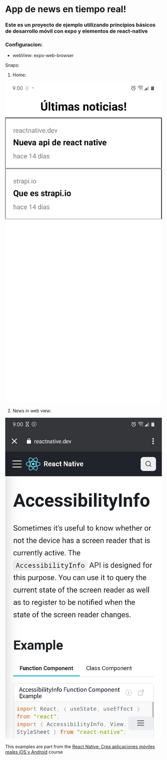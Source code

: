 # App de news en tiempo real!

### Este es un proyecto de ejemplo utilizando principios básicos de desarrollo móvil con expo y elementos de react-native
### Configuracion: 
  - webView: expo-web-browser

Snaps:

1. Home:

![HomeScreen](./assets/home.jpeg)

2. News in web view:

![HomeScreen](./assets/new.jpeg)

This examples are part from the [React Native: Crea aplicaciones móviles reales iOS y Android](https://www.udemy.com/course/react-native-crea-aplicaciones-moviles-reales-ios-y-android) course
